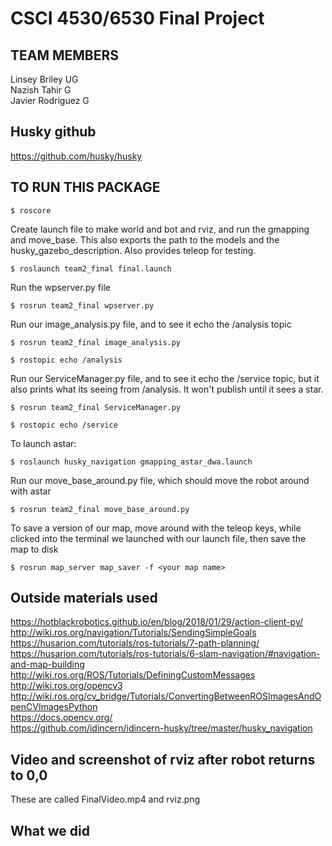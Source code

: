 # CSCI 4530/6530 Final Project



## TEAM MEMBERS
Linsey Briley    UG
<br>
Nazish Tahir     G
<br>
Javier Rodriguez G
<br>

## Husky github
https://github.com/husky/husky


## TO RUN THIS PACKAGE

```
$ roscore

```

  Create launch file to make world and bot and rviz, and run the gmapping and move_base.
  This also exports the path to the models and the husky_gazebo_description.
  Also provides teleop for testing.
<br>
```
$ roslaunch team2_final final.launch
```

  Run the wpserver.py file
<br>
```
$ rosrun team2_final wpserver.py
```

  Run our image_analysis.py file, and to see it echo the /analysis topic
<br>
```
$ rosrun team2_final image_analysis.py

$ rostopic echo /analysis
```

  Run our ServiceManager.py file, and to see it echo the /service topic, but it also prints what its 
  seeing from /analysis. It won't publish until it sees a star.
<br>
```
$ rosrun team2_final ServiceManager.py

$ rostopic echo /service
```

  To launch astar:
<br>
```
$ roslaunch husky_navigation gmapping_astar_dwa.launch
```

  Run our move_base_around.py file, which should move the robot around with astar
<br>
```
$ rosrun team2_final move_base_around.py

```

  To save a version of our map, move around with the teleop keys, while clicked into 
  the terminal we launched with our launch file, then save the map to disk
<br>
```
$ rosrun map_server map_saver -f <your map name>
```


## Outside materials used
https://hotblackrobotics.github.io/en/blog/2018/01/29/action-client-py/
<br>
http://wiki.ros.org/navigation/Tutorials/SendingSimpleGoals
<br>
https://husarion.com/tutorials/ros-tutorials/7-path-planning/
<br>
https://husarion.com/tutorials/ros-tutorials/6-slam-navigation/#navigation-and-map-building
<br>
http://wiki.ros.org/ROS/Tutorials/DefiningCustomMessages
<br>
http://wiki.ros.org/opencv3
<br>
http://wiki.ros.org/cv_bridge/Tutorials/ConvertingBetweenROSImagesAndOpenCVImagesPython
<br>
https://docs.opencv.org/
<br> 
https://github.com/idincern/idincern-husky/tree/master/husky_navigation


## Video and screenshot of rviz after robot returns to 0,0

These are called FinalVideo.mp4 and rviz.png

## What we did
